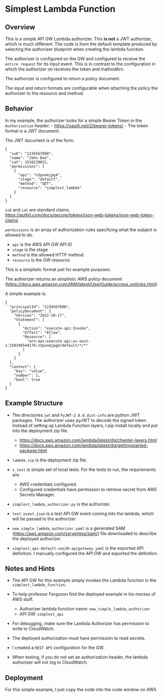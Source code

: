 # Simplest Lambda Function

## Overview

This is a simple API GW Lambda authorizer. This __is not__ a JWT authorizer,
which is much different. The code is from the default template produced
by selecting the authorizer blueprint when creating the lambda function.

The authorizer is configured on the GW and configured to receive the ```entire
request``` for its input event. This is in contrast to the configuration in which
the authorizer on receives the token and mathodArn.

The authorizer is configured to return a policy document.

The input and return formats are configurable when attaching the policy
the authorizer to the resource and method.

## Behavior

In my example, the authorizer looks for a simple Bearer Token in the
```Authorization``` header.
    - https://oauth.net/2/bearer-tokens/
    - The token format is a JWT document.

The JWT document is of the form:
```
{
  "sub": "1234567890",
  "name": "John Doe",
  "iat": 1516239022,
  "permissions": [
    {
      "api": "n3punmjpg4",
      "stage": "default",
      "method": "GET",
      "resource": "simplest_lambda"
    }
  ]
}
```
```sub``` and ```iat``` are standard claims.
https://auth0.com/docs/secure/tokens/json-web-tokens/json-web-token-claims

```permissions``` is an array of authorization rules specifying what the 
subject is allowed to do. 
- ```api``` is the AWS API GW API ID
- ```stage``` is the stage
- ```method``` is the allowed HTTP method.
- ```resource``` is the GW resource.

This is a simplistic format just for example purposes.

The authorizer returns an simplistic AWS policy document
(https://docs.aws.amazon.com/IAM/latest/UserGuide/access_policies.html)

A simple example is:

```
{
  "principalId": "1234567890",
  "policyDocument": {
    "Version": "2012-10-17",
    "Statement": [
      {
        "Action": "execute-api:Invoke",
        "Effect": "Allow",
        "Resource": [
          "arn:aws:execute-api:us-east-1:150198544176:n3punmjpg4/default/*/*"
        ]
      }
    ]
  },
  "context": {
    "key": "value",
    "number": 1,
    "bool": true
  }
}
```


## Example Structure

- The directories ```jwt``` and ```PyJWT-2.8.0.dist-info``` are python JWT packages.
The authorizer uses pyJWT to decode the signed token. Instead of setting up
Lambda Function layers, I pip install locally and put into the deployment zip file.
    - https://docs.aws.amazon.com/lambda/latest/dg/chapter-layers.html
    - https://docs.aws.amazon.com/lambda/latest/dg/gettingstarted-package.html

- ```lambda.zip``` is the deployment zip file.
- ```s_test``` is  simple set of local tests. For the tests to run, the requirements are:
  - AWS credentials configured.
  - Configured credentials have permission to retrieve secret from AWS Secrets Manager.

- ```simplest_lambda_authorizer.py``` is the authorizer.

- ```test_event.json``` is a test API GW event coming into the lambda, which will be
passed to the authorizer.


- ```new_simple_lambda_authorizer.yaml``` is a generated SAM
  (https://aws.amazon.com/serverless/sam/) file downloaded to describe the deployed authorizer.

- ```simplest_api-default-oas30-apigateway.yaml``` is the exported API definition.
I manually configured the API GW and exported the definition.


## Notes and Hints

- The API GW for this example simply invokes the Lambda function in the
```simplest_lambda_function.```

- To help professor Ferguson find the deployed example in his morass of AWS stuff.
  - Authorizer lambda function name: ```new_simple_lambda_authorizer```
  - API GW: ```simplest_api```

- For debugging, make sure the Lambda Authorizer has permission to write to CloudWatch.

- The deployed authorization must have permission to read secrets.

- I created a ```REST API``` configuration for the GW.

- When testing, if you do not set an authorization header, the lambda authorizer
will not log to CloudWatch.

## Deployment

For this simple example, I just copy the code into the code window on AWS.